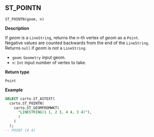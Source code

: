 ## ST_POINTN

```sql:signature
ST_POINTN(geom, n)
```

**Description**

If _geom_ is a `LineString`, returns the _n_-th vertex of _geom_ as a `Point`. Negative values are counted backwards from the end of the `LineString`. Returns `null` if _geom_ is not a `LineString`.

* `geom`: `Geometry` input geom.
* `n`: `Int` input number of vertex to take.

**Return type**

`Point`

**Example**

```sql
SELECT carto.ST_ASTEXT(
  carto.ST_POINTN(
    carto.ST_GEOMFROMWKT(
      "LINESTRING(1 1, 2 3, 4 4, 3 4)"),
      3
    )
  );
-- POINT (4 4)
```
